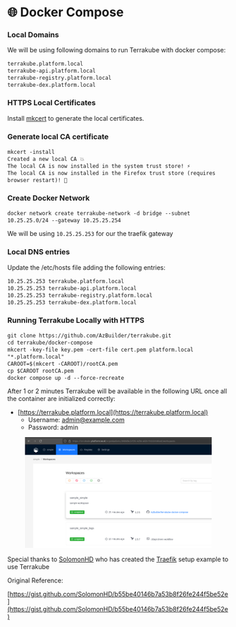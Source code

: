 # 🌐 Docker Compose

### Local Domains

We will be using following domains to run Terrakube with docker compose:

```
terrakube.platform.local
terrakube-api.platform.local
terrakube-registry.platform.local
terrakube-dex.platform.local
```

### HTTPS Local Certificates

Install [mkcert](https://github.com/FiloSottile/mkcert#installation) to generate the local certificates.

### Generate local CA certificate

```
mkcert -install
Created a new local CA 💥
The local CA is now installed in the system trust store! ⚡️
The local CA is now installed in the Firefox trust store (requires browser restart)! 🦊
```

### Create Docker Network

```
docker network create terrakube-network -d bridge --subnet 10.25.25.0/24 --gateway 10.25.25.254
```

We will be using `10.25.25.253` for our the traefik gateway

### Local DNS entries

Update the /etc/hosts file adding the following entries:

```
10.25.25.253 terrakube.platform.local
10.25.25.253 terrakube-api.platform.local
10.25.25.253 terrakube-registry.platform.local
10.25.25.253 terrakube-dex.platform.local
```

### Running Terrakube Locally with HTTPS

```
git clone https://github.com/AzBuilder/terrakube.git
cd terrakube/docker-compose
mkcert -key-file key.pem -cert-file cert.pem platform.local "*.platform.local"
CAROOT=$(mkcert -CAROOT)/rootCA.pem
cp $CAROOT rootCA.pem
docker compose up -d --force-recreate
```

After 1 or 2 minutes Terrakube will be available in the following URL once all the container are initialized correctly:

* [https://terrakube.platform.local](https://terrakube.platform.local)
  * Username: [admin@example.com](mailto:admin@example.com)
  * Password: admin

<figure><img src="../.gitbook/assets/image (404).png" alt=""><figcaption></figcaption></figure>

Special thanks to [SolomonHD](https://gist.github.com/SolomonHD) who has created the [Traefik](https://doc.traefik.io/traefik/) setup example to use Terrakube

Original Reference:

[https://gist.github.com/SolomonHD/b55be40146b7a53b8f26fe244f5be52e](https://gist.github.com/SolomonHD/b55be40146b7a53b8f26fe244f5be52e)
